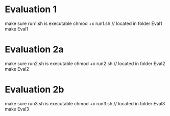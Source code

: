 # Evaluation 1
make sure run1.sh is executable
chmod +x run1.sh // located in folder Eval1
make Eval1
# Evaluation 2a
make sure run2.sh is executable
chmod +x run2.sh // located in folder Eval2
make Eval2
# Evaluation 2b
make sure run3.sh is executable
chmod +x run3.sh // located in folder Eval3
make Eval3